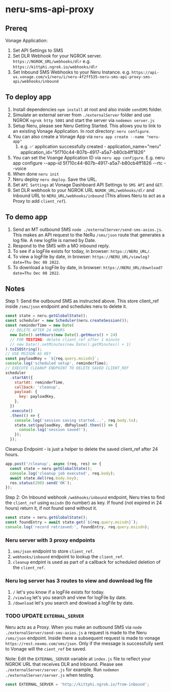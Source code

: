 # neru-sms-api-proxy

## Prereq

Vonage Application:

1. Set API Settings to SMS
2. Set DLR Webhook for your NGROK server. `https://NGROK_URL/webhooks/dlr` e.g. `https://kittphi.ngrok.io/webhooks/dlr`
3. Set Inbound SMS Webhooks to your Neru Instance. e.g. `https://api-us.vonage.com/v1/neru/i/neru-4f2ff535-neru-sms-api-proxy-sms-api/webhooks/inbound`

## To deploy app

1. Install dependencies `npm install` at root and also inside `sendSMS` folder.
2. Simulate an external server from `./externalServer` folder and use NGROK `ngrok http 5001` and start the server via `nodemon server.js`
3. Setup Neru, please see Neru Getting Started. This allows you to link to an existing Vonage Application. In root directory: `neru configure`.
4. You can also create a Vonage App via `neru app create --name "neru-app"`
   1. e.g. ✅ application successfully created - application_name="neru" application_id="5f710c44-807b-4917-a5a7-b80cb4ff1826"
5. You can set the Voange Application ID via `neru app configure`.
   E.g. neru app configure --app-id 5f710c44-807b-4917-a5a7-b80cb4ff1826 --rtc --voice
6. When done `neru init`
7. Neru deploy `neru deploy`. Save the URL.
8. Set `API Settings` at Vonage Dashboard API Settings to `SMS API` and `GET`.
9. Set DLR webhook to your NGROK URL `NGROK_URL/webhooks/dlr` and Inbound URL to `NERU_URL/webhooks/inbound` (This allows Neru to act as a Proxy to add `client_ref`).

## To demo app

1. Send an MT outbound SMS `node ./externalServer/send-sms-axios.js`. This makes an API request to the NeRu `/sms/json` route that generates a log file. A new logfile is named by Date.
2. Respond to the SMS with a MO inbound reply.
3. To see if a logFile exists for today, in browser: `https://NERU_URL/`.
4. To view a logFile by date, in browser: `https://NERU_URL/viewlog?date=Thu Dec 08 2022`.
5. To download a logFile by date, in browser: `https://NERU_URL/download?date=Thu Dec 08 2022`.

## Notes

Step 1: Send the outbound SMS as instructed above. This store client_ref inside `/sms/json` endpoint and schedules neru to delete it.

```js
const state = neru.getGlobalState();
const scheduler = new Scheduler(neru.createSession());
const reminderTime = new Date(
  // DELETE AFTER 24 HOURS
  new Date().setHours(new Date().getHours() + 24)
  // FOR TESTING: delete client_ref after 1 minute
  // new Date().setMinutes(new Date().getMinutes() + 1)
).toISOString();
// USE MSISDN AS KEY
const payloadKey = `${req.query.msisdn}`;
console.log('scheduled setup', reminderTime);
// EXECUTE CLEANUP ENDPOINT TO DELETE SAVED CLIENT_REF
scheduler
  .startAt({
    startAt: reminderTime,
    callback: 'cleanup',
    payload: {
      key: payloadKey,
    },
  })
  .execute()
  .then(() => {
    console.log('session saving started...', req.body.to);
    state.set(payloadKey, dbPayload).then(() => {
      console.log('session saved!');
    });
  });
```

Cleanup Endpoint - is just a helper to delete the saved client_ref after 24 hours.

```js
app.post('/cleanup', async (req, res) => {
  const state = neru.getGlobalState();
  console.log('cleanup job executed', req.body);
  await state.del(req.body.key);
  res.status(200).send('OK');
});
```

Step 2: On Inbound webhook `/webhooks/inbound` endpoint, Neru tries to find the `client_ref` using `msisdn` (to number) as key.
If found (not expired in 24 hours) return it, if not found send without it.

```js
const state = neru.getGlobalState();
const foundEntry = await state.get(`${req.query.msisdn}`);
console.log('record retrieved:', foundEntry, req.query.msisdn);
```

### Neru server with 3 proxy endpoints

1. `sms/json` endpoint to store `client_ref`.
2. `webhooks/inbound` endpoint to lookup the `client_ref`.
3. `cleanup` endpint is used as part of a callback for scheduled deletion of the `client_ref`.

### Neru log server has 3 routes to view and download log file

1. `/` let's you know if a logFile exists for today.
2. `/viewlog` let's you search and view for logFile by date.
3. `/download` let's you search and dowload a logFile by date.

### TODO UPDATE `EXTERNAL_SERVER`

Neru acts as a Proxy. When you make an outbound SMS via `node ./externalServer/send-sms-axios.js` a request is
made to the Neru `/sms/json` endpoint. Inside there a subsequent request is made to
vonage `https://rest.nexmo.com/sms/json`. Only if the message is successfully sent to Vonage will the
`cient_ref` be saved.

Note: Edit the `EXTERNAL_SERVER` variable at `index.js` file to reflect your NGROK URL that receives DLR and Inbound.
Please see `./externalServer/server.js` for example. Run `nodemon ./externalServer/server.js` when testing.

```js
const EXTERNAL_SERVER = 'http://kittphi.ngrok.io/from-inbound';
```

